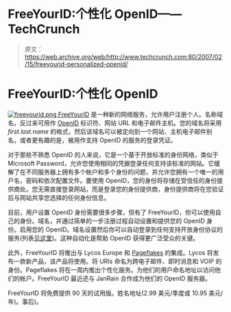 # FreeYourID:个性化 OpenID——TechCrunch

> 原文：<https://web.archive.org/web/http://www.techcrunch.com:80/2007/02/15/freeyourid-personalized-openid/>

# FreeYourID:个性化 OpenID

[![freeyourid.png](img/3826f0a812407f138f2bbdbd1c140c01.png) ](https://web.archive.org/web/20220816003640/http://freeyourid.com/) [FreeYourID](https://web.archive.org/web/20220816003640/http://freeyourid.com/) 是一种新的网络服务，允许用户注册个人。名称域名，反过来可用作 [OpenID](https://web.archive.org/web/20220816003640/http://www.openid.org/) 标识符、网站 URL 和电子邮件主机。您的域名将采用 *first.last.name* 的格式，然后该域名可以被定向到一个网站、主机电子邮件别名，或者更有趣的是，被用作支持 OpenID 的服务的登录凭证。

对于那些不熟悉 OpenID 的人来说，它是一个基于开放标准的身份网络，类似于 Microsoft Password，允许您使用相同的凭据登录任何支持该标准的网站。它缓解了在不同服务器上拥有多个帐户和多个身份的问题，并允许您拥有一个唯一的用户名，密码和依次配置文件。要使用 OpenID，您的身份将存储在受信任的身份提供商处。您无需直接登录网站，而是登录您的身份提供商，身份提供商将在您验证后与网站共享您选择的任何身份信息。

目前，用户设置 OpenID 身份需要很多步骤，但有了 FreeYourID，你可以使用自己的身份。域名，并通过简单的一步注册过程自动设置和提供您的 OpenID 身份。启用您的 OpenID。域名设置然后你可以自动登录到任何支持开放身份协议的服务(列表[见这里](https://web.archive.org/web/20220816003640/https://www.myopenid.com/directory))。这种自动化是帮助 OpenID 获得更广泛受众的关键。

此外，FreeYourID 将推出与 Lycos Europe 和 [Pageflakes](https://web.archive.org/web/20220816003640/http://www.beta.techcrunch.com/2006/12/26/something-funny-is-going-on-at-pageflakes/) 的集成。Lycos 将发布一款新产品，该产品将使用。将 URIs 命名为跨电子邮件、即时消息和 VOIP 的身份。Pageflakes 将在一周内推出个性化服务。为他们的用户命名地址以访问他们的帐户。FreeYourID 最近还与 JanRain 合作成为他们的 OpenID 服务器。

FreeYourID 将免费提供 90 天的试用版。姓名地址(2.99 美元/季度或 10.95 美元/年)。事后)。